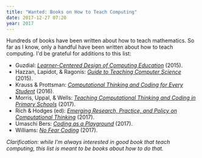 ```yaml
---
title: "Wanted: Books on How to Teach Computing"
date: 2017-12-27 07:20
year: 2017
---
```


Hundreds of books have been written about how to teach mathematics.
So far as I know,
only a handful have been written about how to teach computing.
I'd be grateful for additions to this list:

* Guzdial: *[Learner-Centered Design of Computing Education](https://www.amazon.com/Learner-Centered-Design-Computing-Education-Human-centered/dp/1627053514/)* (2015).
* Hazzan, Lapidot, & Ragonis: *[Guide to Teaching Computer Science](https://www.amazon.com/Guide-Teaching-Computer-Science-Activity-Based/dp/1447166299/)* (2015).
* Krauss & Prottsman: *[Computational Thinking and Coding for Every Student](https://www.amazon.com/Computational-Thinking-Coding-Every-Student/dp/1506341284/)* (2016).
* Morris, Uppal, & Wells: *[Teaching Computational Thinking and Coding in Primary Schools](https://www.amazon.com/Teaching-Computational-Thinking-Primary-Transforming/dp/1473985056/)* (2017).
* Rich & Hodges (ed): *[Emerging Research, Practice, and Policy on Computational Thinking](https://www.amazon.com/Emerging-Computational-Educational-Communications-Technology/dp/3319526901/)* (2017).
* Umaschi Bers: *[Coding as a Playground](https://www.amazon.com/Coding-Playground-Programming-Computational-Childhood/dp/1138225622/)* (2017).
* Williams: *[No Fear Coding](https://www.amazon.com/No-Fear-Coding-Computational-Curriculum/dp/1564843874/)* (2017).

*Clarification: while I'm always interested in good book that teach computing, this list is meant to be books about how to do that.*
